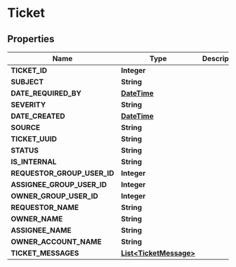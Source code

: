 
# Ticket

## Properties
Name | Type | Description | Notes
------------ | ------------- | ------------- | -------------
**TICKET_ID** | **Integer** |  |  [optional]
**SUBJECT** | **String** |  |  [optional]
**DATE_REQUIRED_BY** | [**DateTime**](DateTime.md) |  |  [optional]
**SEVERITY** | **String** |  |  [optional]
**DATE_CREATED** | [**DateTime**](DateTime.md) |  |  [optional]
**SOURCE** | **String** |  |  [optional]
**TICKET_UUID** | **String** |  |  [optional]
**STATUS** | **String** |  |  [optional]
**IS_INTERNAL** | **String** |  |  [optional]
**REQUESTOR_GROUP_USER_ID** | **Integer** |  |  [optional]
**ASSIGNEE_GROUP_USER_ID** | **Integer** |  |  [optional]
**OWNER_GROUP_USER_ID** | **Integer** |  |  [optional]
**REQUESTOR_NAME** | **String** |  |  [optional]
**OWNER_NAME** | **String** |  |  [optional]
**ASSIGNEE_NAME** | **String** |  |  [optional]
**OWNER_ACCOUNT_NAME** | **String** |  |  [optional]
**TICKET_MESSAGES** | [**List&lt;TicketMessage&gt;**](TicketMessage.md) |  |  [optional]



